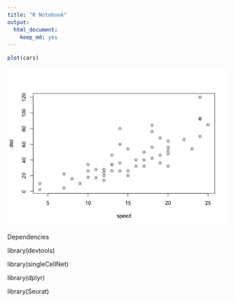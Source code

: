 ```yaml
---
title: "R Notebook"
output: 
  html_document: 
    keep_md: yes
---
```




```r
plot(cars)
```

![](multi-seq_analysis042020_files/figure-html/unnamed-chunk-1-1.png)<!-- -->

Dependencies 

library(devtools)

library(singleCellNet)

library(dplyr)

library(Seurat)











